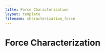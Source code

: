 ```yaml
---
title: Force Characterization
layout: template
filename: characterization_force
--- 
```


# Force Characterization